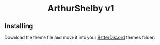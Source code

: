 <div align="center">

# ArthurShelby v1



</div>

## Installing
Download the theme file and move it into your [BetterDiscord](https://betterdiscord.net) themes folder:
